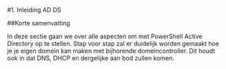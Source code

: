 #1. Inleiding AD DS

##Korte samenvatting

In deze sectie gaan we over alle aspecten om met PowerShell Active Directory op te stellen.
Stap voor stap zal er duidelijk worden gemaakt hoe je je eigen domein kan maken met bijhorende domeincontroller.
Dit houdt ook in dat DNS, DHCP en dergelijke aan bod zullen komen.